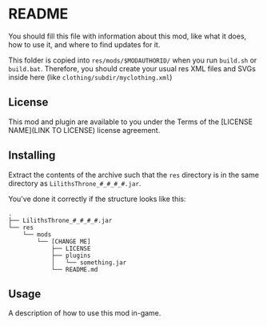 # README

You should fill this file with information about this mod, like what it does, how to use it, and where to find updates for it.

This folder is copied into `res/mods/$MODAUTHORID/` when you run `build.sh` or `build.bat`.  Therefore, you should create your usual res XML files and SVGs inside here (like `clothing/subdir/myclothing.xml`)

## License

This mod and plugin are available to you under the Terms of the [LICENSE NAME](LINK TO LICENSE) license agreement.

## Installing

Extract the contents of the archive such that the `res` directory is in the same directory as `LilithsThrone_#_#_#_#.jar`.

You've done it correctly if the structure looks like this:

<!-- This was made with the tree command in Linux. -->
```
.
├── LilithsThrone_#_#_#_#.jar
└── res
    └── mods
        └── [CHANGE ME]
            ├── LICENSE
            ├── plugins
            │   └── something.jar
            └── README.md
```

## Usage

A description of how to use this mod in-game.